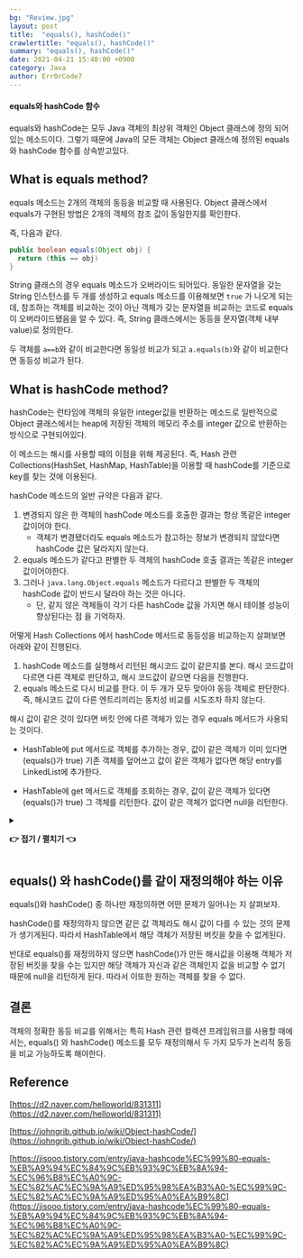 ```yaml
---
bg: "Review.jpg"
layout: post
title:  "equals(), hashCode()"
crawlertitle: "equals(), hashCode()"
summary: "equals(), hashCode()"
date: 2021-04-21 15:40:00 +0900
category: Java
author: Err0rCode7
---
```


#### equals와 hashCode 함수
equals와 hashCode는 모두 Java 객체의 최상위 객체인 Object 클래스에 정의 되어있는 메소드이다. 그렇기 때문에 Java의 모든 객체는 Object 클래스에 정의된 equals와 hashCode 함수를 상속받고있다.

## What is equals method?

equals 메소드는 2개의 객체의 동등을 비교할 때 사용된다. Object 클래스에서 equals가 구현된 방법은 2개의 객체의 참조 값이 동일한지를 확인한다.

즉, 다음과 같다.

```java
public boolean equals(Object obj) {
  return (this == obj)
}
```
String 클래스의 경우 equals 메소드가 오버라이드 되어있다. 동일한 문자열을 갖는 String 인스턴스를 두 개를 생성하고 equals 메소드를 이용해보면 `true`	가 나오게 되는데, 참조하는 객체를 비교하는 것이 아닌 객체가 갖는 문자열을 비교하는 코드로 equals이 오버라이드됐음을 알 수 있다. 즉, String 클래스에서는 동등을 문자열(객체 내부 value)로 정의한다.

두 객체를 `a==b`와 같이 비교한다면 동일성 비교가 되고 `a.equals(b)`와 같이 비교한다면 동등성 비교가 된다.

## What is hashCode method?

hashCode는 런타임에 객체의 유일한 integer값을 반환하는 메소드로 일반적으로 Object 클래스에서는 heap에 저장된 객체의 메모리 주소를 integer 값으로 반환하는 방식으로 구현되어있다.

이 메소드는 해시를 사용할 때의 이점을 위해 제공된다. 즉, Hash 관련 Collections(HashSet, HashMap, HashTable)을 이용할 때 hashCode를 기준으로 key를 찾는 것에 이용된다.

hashCode 메소드의 일반 규약은 다음과 같다.

1. 변경되지 않은 한 객체의 hashCode 메소드를 호출한 결과는 항상 똑같은 integer 값이어야 한다.
   - 객체가 변경됐더라도 equals 메소드가 참고하는 정보가 변경되지 않았다면 hashCode 값은 달라지지 않는다.
2. equals 메소드가 같다고 판별한 두 객체의 hashCode 호출 결과는 똑같은 integer 값이어야한다.
3. 그러나 `java.lang.Object.equals` 메소드가 다르다고 판별한 두 객체의 hashCode 값이 반드시 달라야 하는 것은 아니다.
   - 단, 같지 않은 객체들이 각기 다른 hashCode 값을 가지면 해시 테이블 성능이 향상된다는 점 을 기억하자.

어떻게 Hash Collections 에서 hashCode 메서드로 동등성을 비교하는지 살펴보면 아래와 같이 진행된다.

1. hashCode 메소드를 실행해서 리턴된 해시코드 값이 같은지를 본다. 해시 코드값이 다르면 다른 객체로 판단하고, 해시 코드값이 같으면 다음을 진행한다.
2. equals 메소드로 다시 비교를 한다. 이 두 개가 모두 맞아야 동등 객체로 판단한다. 즉, 해시코드 값이 다른 엔트리끼리는 동치성 비교를 시도조차 하지 않는다.

해시 값이 같은 것이 있다면 버킷 안에 다른 객체가 있는 경우 equals 메서드가 사용되는 것이다.

- HashTable에 put 메서드로 객체를 추가하는 경우, 값이 같은 객체가 이미 있다면(equals()가 true) 기존 객체를 덮어쓰고 값이 같은 객체가 없다면 해당 entry를 LinkedList에 추가한다.

- HashTable에 get 메서드로 객체를 조회하는 경우, 값이 같은 객체가 있다면(equals()가 true) 그 객체를 리턴한다. 값이 같은 객체가 없다면 null을 리턴한다.

<details>
  <summary>
  <p style="font-weight:bold"> 👉 접기 / 펼치기 👈</p>
  </summary>
  <div markdown="1">
## 해시 분포와 해시 충돌


동일하지 않은 어떤 객체 X와 Y가 있을 때, 즉 `X.equals(Y)`가 거짓일 때 `X.hashCode() != Y.hashCode()` 가 같지 않다면, 이때 사용하는 해시 함수는 완전한 해시 함수라고 한다.

Boolean같이 서로 구별되는 객체의 종류가 적거나, Integer, Long, Double 같은 Number 객체는 객체가 나타내려는 값 자체를 해시값으로 사용할 수 있기 때문에 완전한 해시 함수 대상으로 삼을 수 있다. 하지만 String이나 POJO(plain old java object)에 대하여 완전한 해시 함수를 제작하는 것은 사실상 불가능하다.

적은 연산만으로 빠르게 동작할 수 있는 완전한 해시 함수가 있다고 하더라도, 그것을 HashMap에서 사용할 수 있는 것은 아니다. HashMap은 기본적으로 각 객체의 hashCode() 메서드가 반환하는 값을 사용하는 데, 결과 자료형은 int다. 32비트 정수 자료형으로는 완전한 자료 해시 함수를 만들 수 없다. 논리적으로 생성 가능한 객체의 수가 232보다 많을 수 있기 때문이며, 또한 모든 HashMap 객체에서 O(1)을 보장하기 위해 랜덤 접근이 가능하게 하려면 원소가 232인 배열을 모든 HashMap이 가지고 있어야 하기 때문이다.

따라서 HashMap을 비롯한 많은 해시 함수를 이용하는 associative array 구현체에서는 메모리를 절약하기 위하여 실제 해시 함수의 표현 정수 범위 `|N|`보다 작은 M개의 원소가 있는 배열만을 사용한다. 따라서 다음과 같이 객체에 대한 해시 코드의 나머지 값을 해시 버킷 인덱스 값으로 사용한다.

```java
int index = X.hashCode() % M;
```

이렇게 사용을 하면 서로 다른 객체가 1/M의 확률로 같은 해시 버킷을 사용하게 된다. 이는 해시 함수가 얼마나 해시 충돌을 회피하도록 잘 구현되었느냐에 상관없이 발생할 수 있는 또 다른 종류의 해시 충돌이다. 이를 해결하는 방식은 대표적으로 두 가지가 있는데, 하나는 Open Addressing과 다른 하나는 Separate Chaning이다. 이 둘 외에도 해시 충돌을 해결하기 위한 다양한 자료 구조가 있지만, 거의 모두 이 둘을 응용한 것이라고 볼 수 있다.

<p align="center">
<img src="https://user-images.githubusercontent.com/48249549/115504986-c43b5300-a2b3-11eb-9a14-aadd7d776c4f.png">
<p style="font-weight:bold" align="center">Open Addressing과 Separate Chaning</p>
</p>

Java HashMap에서 사용하는 방식은 Separate Chaning이다. Open Addressing은 데이터를 삭제할 때 처리가 효율적이기 어려운데, HashMap에서 remove() 메서드는 매우 빈번하게 호출될 수 있기 때문이다. 게다가 HashMap에 저장된 키-값 쌍 개수가 일정 개수 이상으로 많아지면, 일반적으로 Open Addressing은 Separate Chaining보다 느리다. Open Addressing의 경우 해시 버킷을 채운 밀도가 높아질수록 Worst Case 발생 빈도가 더 높아지기 때문이다. 반면 Separate Chaining 방식의 경우 해시 충돌이 잘 발생하지 않도록 '조정'할 수 있다면 Worst Case 또는 Worst Case에 가까운 일이 발생하는 것을 줄일 수 있다

Java 7까지는 데이터의 개수가 많아지면 Seperate Chaning에서 링크드 리스트를 사용했지만 Java 8에서부터는 하나의 해시 버킷에 8개의 키-값 쌍이 모이면 링크드 리스트를 트리로 변경하여 트리를 이용해 저장한다.
  </div>
</details>

## equals() 와 hashCode()를 같이 재정의해야 하는 이유

equals()와 hashCode() 중 하나만 재정의하면 어떤 문제가 일어나는 지 살펴보자.

hashCode()를 재정의하지 않으면 같은 값 객체라도 해시 값이 다를 수 있는 것의 문제가 생기게된다. 따라서 HashTable에서 해당 객체가 저장된 버킷을 찾을 수 없게된다.

반대로 equals()를 재정의하지 않으면 hashCode()가 만든 해시값을 이용해 객체가 저장된 버킷을 찾을 수는 있지만 해당 객체가 자신과 같은 객체인지 값을 비교할 수 없기 때문에 null을 리턴하게 된다. 따라서 이또한 원하는 객체를 찾을 수 없다.

## 결론

객체의 정확한 동등 비교를 위해서는 특히 Hash 관련 컬렉션 프레임워크를 사용할 때에서는, equals() 와 hashCode() 메소드를 모두 재정의해서 두 가지 모두가 논리적 동등을 비교 가능하도록 해야한다.

## Reference

[https://d2.naver.com/helloworld/831311](https://d2.naver.com/helloworld/831311)

[https://johngrib.github.io/wiki/Object-hashCode/](https://johngrib.github.io/wiki/Object-hashCode/)

[https://jisooo.tistory.com/entry/java-hashcode%EC%99%80-equals-%EB%A9%94%EC%84%9C%EB%93%9C%EB%8A%94-%EC%96%B8%EC%A0%9C-%EC%82%AC%EC%9A%A9%ED%95%98%EA%B3%A0-%EC%99%9C-%EC%82%AC%EC%9A%A9%ED%95%A0%EA%B9%8C](https://jisooo.tistory.com/entry/java-hashcode%EC%99%80-equals-%EB%A9%94%EC%84%9C%EB%93%9C%EB%8A%94-%EC%96%B8%EC%A0%9C-%EC%82%AC%EC%9A%A9%ED%95%98%EA%B3%A0-%EC%99%9C-%EC%82%AC%EC%9A%A9%ED%95%A0%EA%B9%8C)